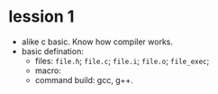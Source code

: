 # lession 1
- alike c basic. Know how compiler works.
- basic defination:
    + files: `file.h`; `file.c`; `file.i`; `file.o`; `file_exec`;
    + macro:
    + command build: gcc, g++.